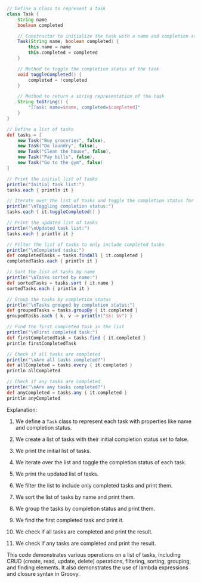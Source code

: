 ```groovy
// Define a class to represent a task
class Task {
    String name
    boolean completed

    // Constructor to initialize the task with a name and completion status
    Task(String name, boolean completed) {
        this.name = name
        this.completed = completed
    }

    // Method to toggle the completion status of the task
    void toggleCompleted() {
        completed = !completed
    }

    // Method to return a string representation of the task
    String toString() {
        "[Task: name=$name, completed=$completed]"
    }
}

// Define a list of tasks
def tasks = [
    new Task("Buy groceries", false),
    new Task("Do laundry", false),
    new Task("Clean the house", false),
    new Task("Pay bills", false),
    new Task("Go to the gym", false)
]

// Print the initial list of tasks
println("Initial task list:")
tasks.each { println it }

// Iterate over the list of tasks and toggle the completion status for each task
println("\nToggling completion status:")
tasks.each { it.toggleCompleted() }

// Print the updated list of tasks
println("\nUpdated task list:")
tasks.each { println it }

// Filter the list of tasks to only include completed tasks
println("\nCompleted tasks:")
def completedTasks = tasks.findAll { it.completed }
completedTasks.each { println it }

// Sort the list of tasks by name
println("\nTasks sorted by name:")
def sortedTasks = tasks.sort { it.name }
sortedTasks.each { println it }

// Group the tasks by completion status
println("\nTasks grouped by completion status:")
def groupedTasks = tasks.groupBy { it.completed }
groupedTasks.each { k, v -> println("$k: $v") }

// Find the first completed task in the list
println("\nFirst completed task:")
def firstCompletedTask = tasks.find { it.completed }
println firstCompletedTask

// Check if all tasks are completed
println("\nAre all tasks completed?")
def allCompleted = tasks.every { it.completed }
println allCompleted

// Check if any tasks are completed
println("\nAre any tasks completed?")
def anyCompleted = tasks.any { it.completed }
println anyCompleted
```
Explanation:

1. We define a `Task` class to represent each task with properties like name and completion status.

2. We create a list of tasks with their initial completion status set to false.

3. We print the initial list of tasks.

4. We iterate over the list and toggle the completion status of each task.

5. We print the updated list of tasks.

6. We filter the list to include only completed tasks and print them.

7. We sort the list of tasks by name and print them.

8. We group the tasks by completion status and print them.

9. We find the first completed task and print it.

10. We check if all tasks are completed and print the result.

11. We check if any tasks are completed and print the result.

This code demonstrates various operations on a list of tasks, including CRUD (create, read, update, delete) operations, filtering, sorting, grouping, and finding elements. It also demonstrates the use of lambda expressions and closure syntax in Groovy.